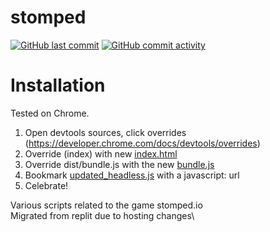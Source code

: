 # stomped
[![GitHub last commit](https://img.shields.io/github/last-commit/JBlitzar/stomped)](https://github.com/JBlitzar/stomped/commits/main)
[![GitHub commit activity](https://img.shields.io/github/commit-activity/m/JBlitzar/stomped)](https://github.com/JBlitzar/stomped/commits/main)

# Installation
Tested on Chrome. 
1. Open devtools sources, click overrides (https://developer.chrome.com/docs/devtools/overrides)
2. Override (index) with new [index.html](https://raw.githubusercontent.com/JBlitzar/stomped/main/index.html)
3. Override dist/bundle.js with the new [bundle.js](https://raw.githubusercontent.com/JBlitzar/stomped/main/bundlemod_client.js)
4. Bookmark [updated_headless.js](https://raw.githubusercontent.com/JBlitzar/stomped/main/updated_headless.js) with a javascript: url
5. Celebrate!


Various scripts related to the game stomped.io\
Migrated from replit due to hosting changes\






